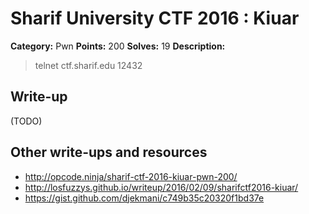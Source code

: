 # Sharif University CTF 2016 : Kiuar

**Category:** Pwn
**Points:** 200
**Solves:** 19
**Description:**

> telnet ctf.sharif.edu 12432


## Write-up

(TODO)

## Other write-ups and resources

* <http://opcode.ninja/sharif-ctf-2016-kiuar-pwn-200/>
* <http://losfuzzys.github.io/writeup/2016/02/09/sharifctf2016-kiuar/>
* <https://gist.github.com/djekmani/c749b35c20320f1bd37e>
